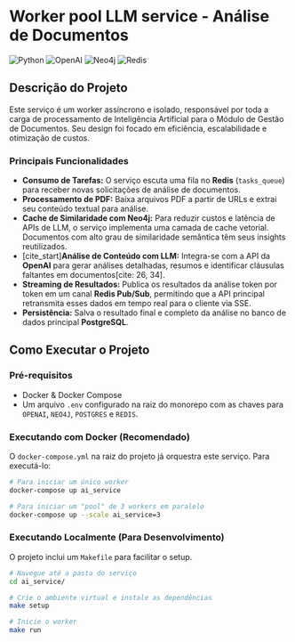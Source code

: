 # Worker pool LLM service - Análise de Documentos

![Python](https://img.shields.io/badge/Python-3.15-blue.svg)
![OpenAI](https://img.shields.io/badge/OpenAI-4284f4.svg)
![Neo4j](https://img.shields.io/badge/Neo4j-008cc1.svg)
![Redis](https://img.shields.io/badge/Redis-dc382d.svg)

## Descrição do Projeto

Este serviço é um worker assíncrono e isolado, responsável por toda a carga de processamento de Inteligência Artificial para o Módulo de Gestão de Documentos. Seu design foi focado em eficiência, escalabilidade e otimização de custos.

### Principais Funcionalidades

- **Consumo de Tarefas:** O serviço escuta uma fila no **Redis** (`tasks_queue`) para receber novas solicitações de análise de documentos.
- **Processamento de PDF:** Baixa arquivos PDF a partir de URLs e extrai seu conteúdo textual para análise.
- **Cache de Similaridade com Neo4j:** Para reduzir custos e latência de APIs de LLM, o serviço implementa uma camada de cache vetorial. Documentos com alto grau de similaridade semântica têm seus insights reutilizados.
- [cite_start]**Análise de Conteúdo com LLM:** Integra-se com a API da **OpenAI** para gerar análises detalhadas, resumos e identificar cláusulas faltantes em documentos[cite: 26, 34].
- **Streaming de Resultados:** Publica os resultados da análise token por token em um canal **Redis Pub/Sub**, permitindo que a API principal retransmita esses dados em tempo real para o cliente via SSE.
- **Persistência:** Salva o resultado final e completo da análise no banco de dados principal **PostgreSQL**.

## Como Executar o Projeto

### Pré-requisitos

- Docker & Docker Compose
- Um arquivo `.env` configurado na raiz do monorepo com as chaves para `OPENAI`, `NEO4J`, `POSTGRES` e `REDIS`.

### Executando com Docker (Recomendado)

O `docker-compose.yml` na raiz do projeto já orquestra este serviço. Para executá-lo:

```bash
# Para iniciar um único worker
docker-compose up ai_service

# Para iniciar um "pool" de 3 workers em paralelo
docker-compose up --scale ai_service=3
```

### Executando Localmente (Para Desenvolvimento)

O projeto inclui um `Makefile` para facilitar o setup.

```bash
# Navegue até a pasta do serviço
cd ai_service/

# Crie o ambiente virtual e instale as dependências
make setup

# Inicie o worker
make run
```

